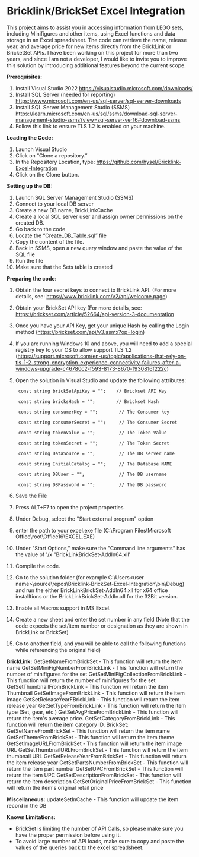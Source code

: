 # Bricklink/BrickSet Excel Integration
This project aims to assist you in accessing information from LEGO sets, including Minifigures and other items, using Excel functions and data storage in an Excel spreadsheet. The code can retrieve the name, release year, and average price for new items directly from the BrickLink or BricketSet APIs. I have been working on this project for more than two years, and since I am not a developer, I would like to invite you to improve this solution by introducing additional features beyond the current scope.

**Prerequisites:**


1) Install Visual Studio 2022 https://visualstudio.microsoft.com/downloads/
2) Install SQL Server (needed for reporting) https://www.microsoft.com/en-us/sql-server/sql-server-downloads
3) Install SQL Server Management Studio (SSMS) https://learn.microsoft.com/en-us/sql/ssms/download-sql-server-management-studio-ssms?view=sql-server-ver16#download-ssms
4) Follow this link to ensure TLS 1.2 is enabled on your machine.

**Loading the Code:**
1) Launch Visual Studio
2) Click on “Clone a repository.”
3) In the Repository Location, type: https://github.com/hysel/Bricklink-Excel-Integration
4) Click on the Clone button.

**Setting up the DB:**

1) Launch SQL Server Management Studio (SSMS)
2) Connect to your local DB server
3) Create a new DB name, BrickLinkCache
4) Create a local SQL server user and assign owner permissions on the created DB.
5) Go back to the code
6) Locate the “Create_DB_Table.sql” file
7) Copy the content of the file.
8) Back in SSMS, open a new query window and paste the value of the SQL file
9) Run the file
10) Make sure that the Sets table is created

**Preparing the code:**

1) Obtain the four secret keys to connect to BrickLink API. (For more details, see: https://www.bricklink.com/v2/api/welcome.page)
2) Obtain your BrickSet API key (For more details, see: https://brickset.com/article/52664/api-version-3-documentation
3) Once you have your API Key, get your unique Hash by calling the Login method (https://brickset.com/api/v3.asmx?op=login)
4) If you are running Windows 10 and above, you will need to add a special registry key to your OS to allow support TLS 1.2 (https://support.microsoft.com/en-us/topic/applications-that-rely-on-tls-1-2-strong-encryption-experience-connectivity-failures-after-a-windows-upgrade-c46780c2-f593-8173-8670-f930816f222c)
5) Open the solution in Visual Studio and update the following attributes:
        
        const string brickSetApiKey = "";    // Brickset API Key

        const string bricksHash = "";        // Brickset Hash
   
        const string consumerKey = "";        // The Consumer key
        
        const string consumerSecret = "";     // The Consumer Secret
        
        const string tokenValue = "";         // The Token Value
        
        const string tokenSecret = "";        // The Token Secret               
        
        const string DataSource = "";         // The DB server name
        
        const string InitialCatalog = "";     // The Database NAME
        
        const string DBUser = "";             // The DB username
        
        const string DBPassword = "";         // The DB password
        

7) Save the File
8) Press ALT+F7 to open the project properties
9) Under Debug, select the "Start external program" option
10) enter the path to your excel.exe file (C:\Program Files\Microsoft Office\root\Office16\EXCEL.EXE)
11) Under "Start Options," make sure the "Command line arguments" has the value of '/x "BrickLinkBrickSet-AddIn64.xll'
12) Compile the code.
13) Go to the solution folder (for example C:\Users\<user name>\source\repos\Bricklink-BrickSet-Excel-Integration\bin\Debug) and run the either BrickLinkBrickSet-AddIn64.xll for x64 office installtions or the BrickLinkBrickSet-AddIn.xll for the 32Bit version.
14) Enable all Macros support in MS Excel.
15) Create a new sheet and enter the set number in any field (Note that the code expects the set/item number or designation as they are shown in BrickLink or BrickSet)
16) Go to another field, and you will be able to call the following functions while referencing the original field)

**BrickLink:**
GetSetNameFromBrickSet - This function will return the item name
GetSetMiniFigNumberFromBrickLink - This function will return the number of minifigures for the set
GetSetMiniFigCollectionFromBrickLink - This function will return the number of minifigures for the set
GetSetThumbnailFromBrickLink - This function will return the item Thumbnail
GetSetImageFromBrickLink - This function will return the item image
GetSetReleaseYearFBrickLink - This function will return the item release year
GetSetTypeFromBrickLink - This function will return the item type (Set, gear, etc.)
GetSetAvgPriceFromBrickLink - This function will return the item's average price.
GetSetCategoryFromBrickLink - This function will return the item category ID.
BrickSet:
GetSetNameFromBrickSet - This function will return the item name
GetSetThemeFromBrickSet - This function will return the item theme
GetSetImageURLFromBrickSet - This function will return the item image URL
GetSetThumbnailURLFromBrickSet - This function will return the item thumbnail URL
GetSetReleaseYearFromBrickSet - This function will return the item release year
GetSetPartsNumberFromBrickSet - This function will return the item part number
GetSetUPCFromBrickSet - This function will return the item UPC
GetSetDescriptionFromBrickSet - This function will return the item description
GetSetOriginalPriceFromBrickSet - This function will return the item's original retail price

**Miscellaneous:**
updateSetInCache - This function will update the item record in the DB

**Known Limitations:**
- BrickSet is limiting the number of API Calls, so please make sure you have the proper permission before using it.
- To avoid large number of API loads, make sure to copy and paste the values of the queries back to the excel spreadsheet.


